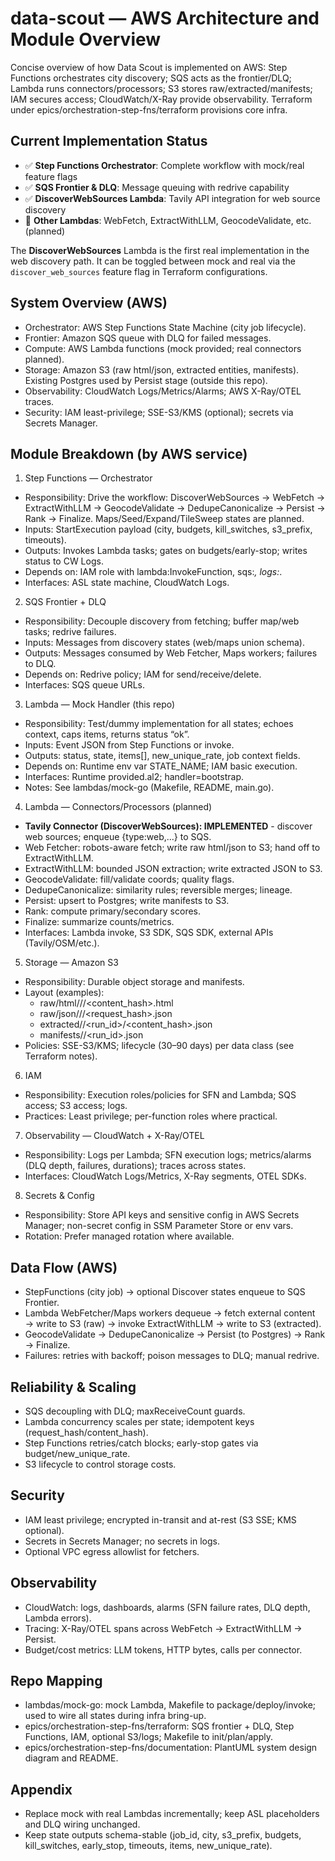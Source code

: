 # data-scout — AWS Architecture and Module Overview

Concise overview of how Data Scout is implemented on AWS: Step Functions orchestrates city discovery; SQS acts as the frontier/DLQ; Lambda runs connectors/processors; S3 stores raw/extracted/manifests; IAM secures access; CloudWatch/X-Ray provide observability. Terraform under epics/orchestration-step-fns/terraform provisions core infra.

## Current Implementation Status

- ✅ **Step Functions Orchestrator**: Complete workflow with mock/real feature flags
- ✅ **SQS Frontier & DLQ**: Message queuing with redrive capability  
- ✅ **DiscoverWebSources Lambda**: Tavily API integration for web source discovery
- 🚧 **Other Lambdas**: WebFetch, ExtractWithLLM, GeocodeValidate, etc. (planned)

The **DiscoverWebSources** Lambda is the first real implementation in the web discovery path. It can be toggled between mock and real via the `discover_web_sources` feature flag in Terraform configurations.

## System Overview (AWS)

- Orchestrator: AWS Step Functions State Machine (city job lifecycle).
- Frontier: Amazon SQS queue with DLQ for failed messages.
- Compute: AWS Lambda functions (mock provided; real connectors planned).
- Storage: Amazon S3 (raw html/json, extracted entities, manifests). Existing Postgres used by Persist stage (outside this repo).
- Observability: CloudWatch Logs/Metrics/Alarms; AWS X-Ray/OTEL traces.
- Security: IAM least-privilege; SSE-S3/KMS (optional); secrets via Secrets Manager.

## Module Breakdown (by AWS service)

1) Step Functions — Orchestrator
- Responsibility: Drive the workflow: DiscoverWebSources → WebFetch → ExtractWithLLM → GeocodeValidate → DedupeCanonicalize → Persist → Rank → Finalize. Maps/Seed/Expand/TileSweep states are planned.
- Inputs: StartExecution payload (city, budgets, kill_switches, s3_prefix, timeouts).
- Outputs: Invokes Lambda tasks; gates on budgets/early-stop; writes status to CW Logs.
- Depends on: IAM role with lambda:InvokeFunction, sqs:*, logs:*.
- Interfaces: ASL state machine, CloudWatch Logs.

2) SQS Frontier + DLQ
- Responsibility: Decouple discovery from fetching; buffer map/web tasks; redrive failures.
- Inputs: Messages from discovery states (web/maps union schema).
- Outputs: Messages consumed by Web Fetcher, Maps workers; failures to DLQ.
- Depends on: Redrive policy; IAM for send/receive/delete.
- Interfaces: SQS queue URLs.

3) Lambda — Mock Handler (this repo)
- Responsibility: Test/dummy implementation for all states; echoes context, caps items, returns status “ok”.
- Inputs: Event JSON from Step Functions or invoke.
- Outputs: status, state, items[], new_unique_rate, job context fields.
- Depends on: Runtime env var STATE_NAME; IAM basic execution.
- Interfaces: Runtime provided.al2; handler=bootstrap.
- Notes: See lambdas/mock-go (Makefile, README, main.go).

4) Lambda — Connectors/Processors (planned)
- **Tavily Connector (DiscoverWebSources): IMPLEMENTED** - discover web sources; enqueue {type:web,...} to SQS.
- Web Fetcher: robots-aware fetch; write raw html/json to S3; hand off to ExtractWithLLM.
- ExtractWithLLM: bounded JSON extraction; write extracted JSON to S3.
- GeocodeValidate: fill/validate coords; quality flags.
- DedupeCanonicalize: similarity rules; reversible merges; lineage.
- Persist: upsert to Postgres; write manifests to S3.
- Rank: compute primary/secondary scores.
- Finalize: summarize counts/metrics.
- Interfaces: Lambda invoke, S3 SDK, SQS SDK, external APIs (Tavily/OSM/etc.).

5) Storage — Amazon S3
- Responsibility: Durable object storage and manifests.
- Layout (examples):
  - raw/html/<city>/<domain>/<content_hash>.html
  - raw/json/<city>/<source>/<request_hash>.json
  - extracted/<city>/<run_id>/<content_hash>.json
  - manifests/<city>/<run_id>.json
- Policies: SSE-S3/KMS; lifecycle (30–90 days) per data class (see Terraform notes).

6) IAM
- Responsibility: Execution roles/policies for SFN and Lambda; SQS access; S3 access; logs.
- Practices: Least privilege; per-function roles where practical.

7) Observability — CloudWatch + X-Ray/OTEL
- Responsibility: Logs per Lambda; SFN execution logs; metrics/alarms (DLQ depth, failures, durations); traces across states.
- Interfaces: CloudWatch Logs/Metrics, X-Ray segments, OTEL SDKs.

8) Secrets & Config
- Responsibility: Store API keys and sensitive config in AWS Secrets Manager; non-secret config in SSM Parameter Store or env vars.
- Rotation: Prefer managed rotation where available.

## Data Flow (AWS)

- StepFunctions (city job) → optional Discover states enqueue to SQS Frontier.
- Lambda WebFetcher/Maps workers dequeue → fetch external content → write to S3 (raw) → invoke ExtractWithLLM → write to S3 (extracted).
- GeocodeValidate → DedupeCanonicalize → Persist (to Postgres) → Rank → Finalize.
- Failures: retries with backoff; poison messages to DLQ; manual redrive.

## Reliability & Scaling

- SQS decoupling with DLQ; maxReceiveCount guards.
- Lambda concurrency scales per state; idempotent keys (request_hash/content_hash).
- Step Functions retries/catch blocks; early-stop gates via budget/new_unique_rate.
- S3 lifecycle to control storage costs.

## Security

- IAM least privilege; encrypted in-transit and at-rest (S3 SSE; KMS optional).
- Secrets in Secrets Manager; no secrets in logs.
- Optional VPC egress allowlist for fetchers.

## Observability

- CloudWatch: logs, dashboards, alarms (SFN failure rates, DLQ depth, Lambda errors).
- Tracing: X-Ray/OTEL spans across WebFetch → ExtractWithLLM → Persist.
- Budget/cost metrics: LLM tokens, HTTP bytes, calls per connector.

## Repo Mapping

- lambdas/mock-go: mock Lambda, Makefile to package/deploy/invoke; used to wire all states during infra bring-up.
- epics/orchestration-step-fns/terraform: SQS frontier + DLQ, Step Functions, IAM, optional S3/logs; Makefile to init/plan/apply.
- epics/orchestration-step-fns/documentation: PlantUML system design diagram and README.

## Appendix

- Replace mock with real Lambdas incrementally; keep ASL placeholders and DLQ wiring unchanged.
- Keep state outputs schema-stable (job_id, city, s3_prefix, budgets, kill_switches, early_stop, timeouts, items, new_unique_rate).
